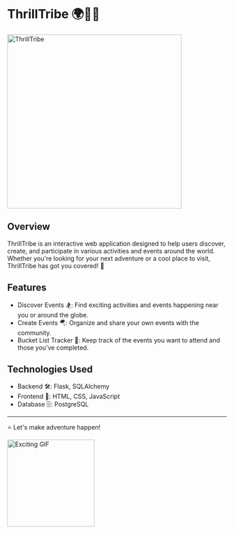 # ThrillTribe 🌍🏄‍♀️

<img src="https://github.com/user-attachments/assets/f34a6c52-135c-414c-ad9f-e2836a8157a8" alt="ThrillTribe" width="400"/>

## Overview

ThrillTribe is an interactive web application designed to help users discover, create, and participate in various activities and events around the world. Whether you're looking for your next adventure or a cool place to visit, ThrillTribe has got you covered! 🌟 

## Features

- Discover Events 🏂: Find exciting activities and events happening near you or around the globe.
- Create Events 🪂: Organize and share your own events with the community.
- Bucket List Tracker 📝: Keep track of the events you want to attend and those you've completed.  

## Technologies Used

- Backend 🛠️: Flask, SQLAlchemy
- Frontend 🎨: HTML, CSS, JavaScript
- Database 🗄️: PostgreSQL

---

⭐️ Let's make adventure happen!

<a href="https://www.linkedin.com/in/ritagalkov/" target="_blank">
  <img src="https://i.giphy.com/media/v1.Y2lkPTc5MGI3NjExcGd4eTNzd2I2aTB2d242bjJqNDF1aHBmZnNsZ3JqZzF1cWtuNHQ3cSZlcD12MV9pbnRlcm5hbF9naWZfYnlfaWQmY3Q9cw/3D1TaQliHGTNsBrs9G/giphy.gif" alt="Exciting GIF" width="200"/>
</a>
